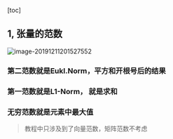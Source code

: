 [toc]



## 1, 张量的范数

![image-20191211201527552](\assets\image-20191211201527552.png)

### 第二范数就是Eukl.Norm，平方和开根号后的结果

### 第一范数就是L1-Norm， 就是求和

### 无穷范数就是元素中最大值



> 教程中只涉及到了向量范数，矩阵范数不考虑















